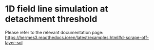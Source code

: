1D field line simulation at detachment threshold
====================================

Please refer to the relevant documentation page: 
https://hermes3.readthedocs.io/en/latest/examples.html#d-scrape-off-layer-sol